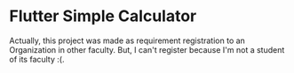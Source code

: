 # Flutter Simple Calculator

Actually, this project was made as requirement registration to an Organization in other faculty. But, I can't register because I'm not a student of its faculty :(.

